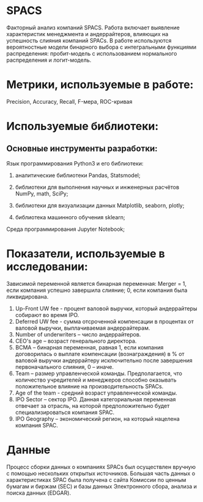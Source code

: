 # SPACS
Факторный анализ компаний SPACS. Работа включает выявление характеристик менеджмента и андеррайтеров, влияющих на успешность слияния компаний SPACs. В работе используются вероятностные модели бинарного выбора с интегральными функциями распределения: пробит-модель с использованием нормального распределения и логит-модель. 

# Метрики, используемые в работе: 
Precision, Accuracy, Recall, F-мера, ROC-кривая

# Используемые библиотеки: 
## Основные инструменты разработки:

Язык программирования Python3 и его библиотеки:

1) аналитические библиотеки Pandas, Statsmodel;

2) библиотеки для выполнения научных и инженерных расчётов NumPy, math, SciPy;

3) библиотеки для визуализации данных Matplotlib, seaborn, plotly;

4) библиотека машинного обучения sklearn;

Среда программирования Jupyter Notebook;

# Показатели, используемые в исследовании:
Зависимой переменной является бинарная переменная:
Merger = 1, если компания успешно завершила слияние; 0, если компания была ликвидирована.

1) Up-Front UW fee - процент валовой выручки, который андеррайтеры собирают во время IPO. 
2) Deferred UW fee - сумма отсроченной компенсации в процентах от валовой выручки, выплачиваемая андеррайтерам.
3) Number of underwriters – число андеррайтеров. 
4) CEO's age – возраст генерального директора. 
5) BCMA – бинарная переменная, равная 1, если компания договорилась о выплате компенсации (вознаграждения) в % от валовой выручки андеррайтеру исключительно после завершения первоначального слияния, 0 – иначе. 
6) Team – размер управленческой команды. Предполагается, что количество учредителей и менеджеров способно оказывать положительное влияние на производительность SPACs. 
7) Age of the team - средний возраст управленческой команды. 
8) IPO Sector – сектор IPO. Данная категориальная переменная отвечает за отрасль, на которой предположительно будет специализироваться компания SPAC. 
9) IPO Geography – экономический регион, на который нацелена компания SPAC.

# Данные 
Процесс сборки данных о компаниях SPACs был осуществлен вручную с помощью нескольких открытых источников. Большая часть данных о характеристиках SPAC была получена с сайта Комиссии по ценным бумагам и биржам (SEC) и базы данных Электронного сбора, анализа и поиска данных (EDGAR).
